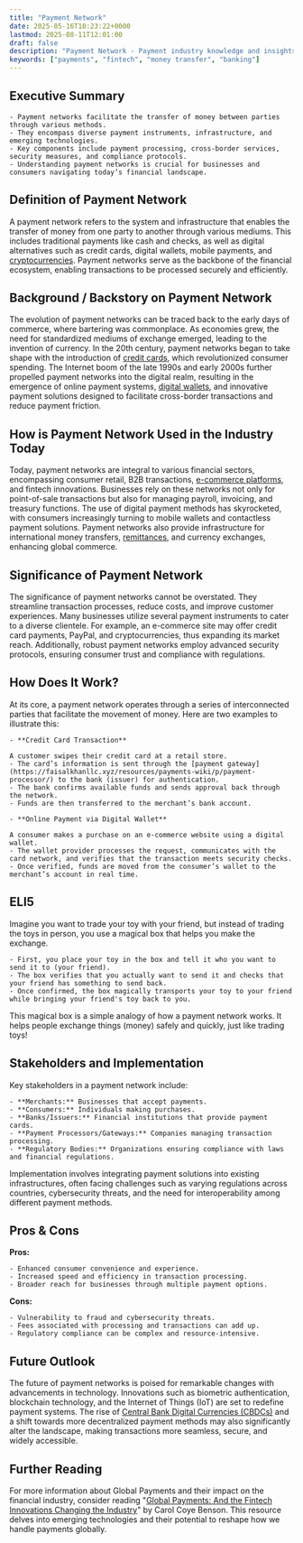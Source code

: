 ```yaml
---
title: "Payment Network"
date: 2025-05-16T10:23:22+0000
lastmod: 2025-08-11T12:01:00
draft: false
description: "Payment Network - Payment industry knowledge and insights"
keywords: ["payments", "fintech", "money transfer", "banking"]
---
```


## Executive Summary

 	- Payment networks facilitate the transfer of money between parties through various methods.
 	- They encompass diverse payment instruments, infrastructure, and emerging technologies.
 	- Key components include payment processing, cross-border services, security measures, and compliance protocols.
 	- Understanding payment networks is crucial for businesses and consumers navigating today’s financial landscape.

## Definition of Payment Network
A payment network refers to the system and infrastructure that enables the transfer of money from one party to another through various mediums. This includes traditional payments like cash and checks, as well as digital alternatives such as credit cards, digital wallets, mobile payments, and [cryptocurrencies](https://faisalkhanllc.xyz/resources/payments-wiki/c/cryptocurrency/). Payment networks serve as the backbone of the financial ecosystem, enabling transactions to be processed securely and efficiently.
## Background / Backstory on Payment Network
The evolution of payment networks can be traced back to the early days of commerce, where bartering was commonplace. As economies grew, the need for standardized mediums of exchange emerged, leading to the invention of currency. In the 20th century, payment networks began to take shape with the introduction of [credit cards](https://faisalkhanllc.xyz/resources/payments-wiki/c/credit-card/), which revolutionized consumer spending. The Internet boom of the late 1990s and early 2000s further propelled payment networks into the digital realm, resulting in the emergence of online payment systems, [digital wallets](https://faisalkhanllc.xyz/resources/payments-wiki/d/digital-wallet/), and innovative payment solutions designed to facilitate cross-border transactions and reduce payment friction.
## How is Payment Network Used in the Industry Today
Today, payment networks are integral to various financial sectors, encompassing consumer retail, B2B transactions, [e-commerce platforms](https://faisalkhanllc.xyz/resources/payments-wiki/e/e-commerce-platforms/), and fintech innovations. Businesses rely on these networks not only for point-of-sale transactions but also for managing payroll, invoicing, and treasury functions. The use of digital payment methods has skyrocketed, with consumers increasingly turning to mobile wallets and contactless payment solutions. Payment networks also provide infrastructure for international money transfers, [remittances](https://faisalkhanllc.xyz/resources/payments-wiki/r/remittances/), and currency exchanges, enhancing global commerce.
## Significance of Payment Network
The significance of payment networks cannot be overstated. They streamline transaction processes, reduce costs, and improve customer experiences. Many businesses utilize several payment instruments to cater to a diverse clientele. For example, an e-commerce site may offer credit card payments, PayPal, and cryptocurrencies, thus expanding its market reach. Additionally, robust payment networks employ advanced security protocols, ensuring consumer trust and compliance with regulations.
## How Does It Work?
At its core, a payment network operates through a series of interconnected parties that facilitate the movement of money. Here are two examples to illustrate this:

 	- **Credit Card Transaction**

 	A customer swipes their credit card at a retail store.
 	- The card’s information is sent through the [payment gateway](https://faisalkhanllc.xyz/resources/payments-wiki/p/payment-processor/) to the bank (issuer) for authentication.
 	- The bank confirms available funds and sends approval back through the network.
 	- Funds are then transferred to the merchant’s bank account.

 	- **Online Payment via Digital Wallet**

 	A consumer makes a purchase on an e-commerce website using a digital wallet.
 	- The wallet provider processes the request, communicates with the card network, and verifies that the transaction meets security checks.
 	- Once verified, funds are moved from the consumer’s wallet to the merchant’s account in real time.

## ELI5
Imagine you want to trade your toy with your friend, but instead of trading the toys in person, you use a magical box that helps you make the exchange.

 	- First, you place your toy in the box and tell it who you want to send it to (your friend).
 	- The box verifies that you actually want to send it and checks that your friend has something to send back.
 	- Once confirmed, the box magically transports your toy to your friend while bringing your friend's toy back to you.

This magical box is a simple analogy of how a payment network works. It helps people exchange things (money) safely and quickly, just like trading toys!
## Stakeholders and Implementation
Key stakeholders in a payment network include:

 	- **Merchants:** Businesses that accept payments.
 	- **Consumers:** Individuals making purchases.
 	- **Banks/Issuers:** Financial institutions that provide payment cards.
 	- **Payment Processors/Gateways:** Companies managing transaction processing.
 	- **Regulatory Bodies:** Organizations ensuring compliance with laws and financial regulations.

Implementation involves integrating payment solutions into existing infrastructures, often facing challenges such as varying regulations across countries, cybersecurity threats, and the need for interoperability among different payment methods.
## Pros & Cons
**Pros:**

 	- Enhanced consumer convenience and experience.
 	- Increased speed and efficiency in transaction processing.
 	- Broader reach for businesses through multiple payment options.

**Cons:**

 	- Vulnerability to fraud and cybersecurity threats.
 	- Fees associated with processing and transactions can add up.
 	- Regulatory compliance can be complex and resource-intensive.

## Future Outlook
The future of payment networks is poised for remarkable changes with advancements in technology. Innovations such as biometric authentication, blockchain technology, and the Internet of Things (IoT) are set to redefine payment systems. The rise of [Central Bank Digital Currencies (CBDCs)](https://faisalkhanllc.xyz/resources/payments-wiki/c/central-bank-digital-currency-cbdc/) and a shift towards more decentralized payment methods may also significantly alter the landscape, making transactions more seamless, secure, and widely accessible.
## Further Reading
For more information about Global Payments and their impact on the financial industry, consider reading "[Global Payments: And the Fintech Innovations Changing the Industry](https://www.goodreads.com/book/show/55924628-global-payments)" by Carol Coye Benson. This resource delves into emerging technologies and their potential to reshape how we handle payments globally.